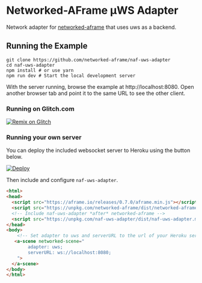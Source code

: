 # Networked-AFrame µWS Adapter

Network adapter for [networked-aframe](https://github.com/networked-aframe/networked-aframe) that uses uws as a backend.

## Running the Example

```
git clone https://github.com/networked-aframe/naf-uws-adapter
cd naf-uws-adapter
npm install # or use yarn
npm run dev # Start the local development server
```

With the server running, browse the example at http://localhost:8080. Open another browser tab and point it to the same URL to see the other client.

### Running on Glitch.com

[![Remix on Glitch](https://cdn.glitch.com/2703baf2-b643-4da7-ab91-7ee2a2d00b5b%2Fremix-button.svg)](https://glitch.com/edit/#!/remix/naf-uws-adapter)

### Running your own server

You can deploy the included websocket server to Heroku using the button below.

[![Deploy](https://www.herokucdn.com/deploy/button.svg)](https://heroku.com/deploy)

Then include and configure `naf-uws-adapter`.

```html
<html>
<head>
  <script src="https://aframe.io/releases/0.7.0/aframe.min.js"></script>
  <script src="https://unpkg.com/networked-aframe/dist/networked-aframe.min.js"></script>
  <!-- Include naf-uws-adapter *after* networked-aframe -->
  <script src="https://unpkg.com/naf-uws-adapter/dist/naf-uws-adapter.min.js"></script> 
</head>
<body>
    <!-- Set adapter to uws and serverURL to the url of your Heroku server. -->
   <a-scene networked-scene="
        adapter: uws;
        serverURL: ws://localhost:8080;
    ">
  </a-scene>
</body>
</html>
```
